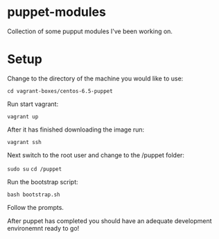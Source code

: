 puppet-modules
==============

Collection of some pupput modules I've been working on.

# Setup

Change to the directory of the machine you would like to use:

`cd vagrant-boxes/centos-6.5-puppet`

Run start vagrant:

`vagrant up`

After it has finished downloading the image run:

`vagrant ssh`

Next switch to the root user and change to the /puppet folder:

`sudo su`
`cd /puppet`

Run the bootstrap script:

`bash bootstrap.sh`

Follow the prompts.

After puppet has completed you should have an adequate development environemnt ready
to go!
